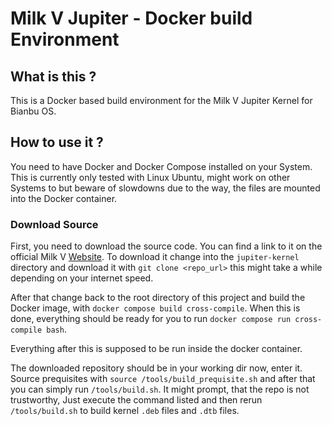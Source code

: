 # Milk V Jupiter - Docker build Environment

## What is this ?
This is a Docker based build environment for the Milk V Jupiter Kernel for Bianbu OS.

## How to use it ?

You need to have Docker and Docker Compose installed on your System. This is currently only tested with Linux Ubuntu, might work on other Systems to but beware of slowdowns due to the way, the files are mounted into the Docker container.

### Download Source
First, you need to download the source code. You can find a link to it on the official Milk V [Website](https://milkv.io/docs/jupiter/development-guide/kernel-compilation). 
To download it change into the `jupiter-kernel` directory and download it with `git clone <repo_url>` this might take a while depending on your internet speed.

After that change back to the root directory of this project and build the Docker image, with `docker compose build cross-compile`. 
When this is done, everything should be ready for you to run `docker compose run cross-compile bash`.

Everything after this is supposed to be run inside the docker container.

The downloaded repository should be in your working dir now, enter it.
Source prequisites with `source /tools/build_prequisite.sh` and after that you can simply run `/tools/build.sh`.
It might prompt, that the repo is not trustworthy, Just execute the command listed and then rerun `/tools/build.sh` to build kernel `.deb` files and `.dtb` files.
